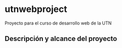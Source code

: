 # utnwebproject
Proyecto para el curso de desarrollo web de la UTN

## Descripción y alcance del proyecto
